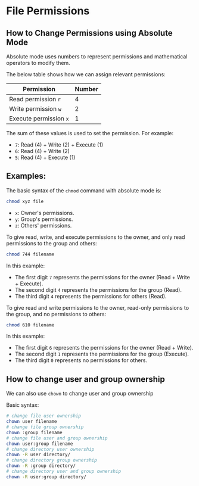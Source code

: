 # File Permissions

## How to Change Permissions using Absolute Mode

Absolute mode uses numbers to represent permissions and mathematical operators to modify them.

The below table shows how we can assign relevant permissions:

| Permission             | Number |
| ---------------------- | ------ |
| Read permission `r`    | 4      |
| Write permission `w`   | 2      |
| Execute permission `x` | 1      |

The sum of these values is used to set the permission. For example:

* `7`: Read (4) + Write (2) + Execute (1)
* `6`: Read (4) + Write (2)
* `5`: Read (4) + Execute (1)

## Examples:

The basic syntax of the `chmod` command with absolute mode is:

```bash
chmod xyz file
```

* `x`: Owner's permissions.
* `y`: Group's permissions.
* `z`: Others' permissions.

To give read, write, and execute permissions to the owner, and only read permissions to the group and others:

```bash
chmod 744 filename
```

In this example:

* The first digit `7` represents the permissions for the owner (Read + Write + Execute).
* The second digit `4` represents the permissions for the group (Read).
* The third digit `4` represents the permissions for others (Read).

To give read and write permissions to the owner, read-only permissions to the group, and no permissions to others:

```bash
chmod 610 filename
```

In this example:

* The first digit `6` represents the permissions for the owner (Read + Write).
* The second digit `1` represents the permissions for the group (Execute).
* The third digit `0` represents no permissions for others.

## How to change user and group ownership

We can also use `chown` to change user and group ownership

Basic syntax:

```bash
# change file user ownership
chown user filename
# change file group ownership
chown :group filename
# change file user and group ownership
chown user:group filename
# change directory user ownership
chown -R user directory/
# change directory group ownership
chown -R :group directory/
# change directory user and group ownership
chown -R user:group directory/
```
